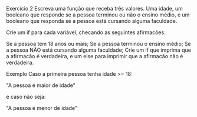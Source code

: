 Exercício 2
Escreva uma função que receba três valores. Uma idade, um booleano que responde se a pessoa terminou ou não o ensino médio, e um booleano que responda se a pessoa está cursando alguma faculdade.

Crie um if para cada variável, checando as seguintes afirmacões:

Se a pessoa tem 18 anos ou mais;
Se a pessoa terminou o ensino médio;
Se a pessoa NÃO está cursando alguma faculdade;
Crie um if que imprima que a afirmacão é verdadeira, e um else para imprimir que a afirmacão não é verdadeira.

Exemplo
Caso a primeira pessoa tenha idade >= 18:

"A pessoa é maior de idade"

e caso não seja:

"A pessoa é menor de idade"
